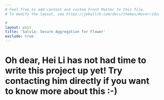 ```yaml
---
# Feel free to add content and custom Front Matter to this file.
# To modify the layout, see https://jekyllrb.com/docs/themes/#overriding-theme-defaults

#
layout: post
title: 'Salvia: Secure Aggregation for Flower'
exclude: true
---
```


# Oh dear, Hei Li has not had time to write this project up yet! Try contacting him directly if you want to know more about this :-)